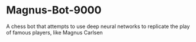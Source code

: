# Magnus-Bot-9000
A chess bot that attempts to use deep neural networks to replicate the play of famous players, like Magnus Carlsen

